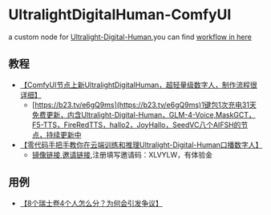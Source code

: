 # UltralightDigitalHuman-ComfyUI
a custom node for [Ultralight-Digital-Human](https://github.com/anliyuan/Ultralight-Digital-Human),you can find [workflow in here](./doc)
## 教程
- [【ComfyUI节点上新UltralightDigitalHuman，超轻量级数字人，制作流程很详细】](https://www.bilibili.com/video/BV18jS9YvEyX)
  - [https://b23.tv/e6gQ9ms](https://b23.tv/e6gQ9ms)1键包1次充电31天免费更新，内含Ultralight-Digital-Human，GLM-4-Voice,MaskGCT，F5-TTS，FireRedTTS，hallo2，JoyHallo，SeedVC八个AIFSH的节点，持续更新中
- [【零代码手把手教你在云端训练和推理Ultralight-Digital-Human口播数字人】](https://www.bilibili.com/video/BV1ZhDhYSEg1)
  - [镜像链接](https://www.xiangongyun.com/image/detail/bc5525b9-511a-4a1a-8009-c196126059cc),[邀请链接](https://www.xiangongyun.com/register/XLVYLW),注册填写邀请码：XLVYLW，有体验金
## 用例
- [【8个瑞士卷4个人怎么分？为何会引发争议】](https://www.bilibili.com/video/BV1oYDhYEEF9)
